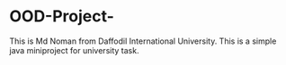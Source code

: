 # OOD-Project-
This is Md Noman from Daffodil International University. This is a simple java miniproject for university task.


